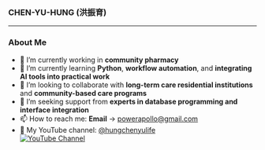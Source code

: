 ### CHEN-YU-HUNG (洪振育)

---

### About Me

- 🔭 I’m currently working in **community pharmacy**  
- 🌱 I’m currently learning **Python**, **workflow automation**, and **integrating AI tools into practical work**  
- 🤝 I’m looking to collaborate with **long-term care residential institutions** and **community-based care programs**  
- 🧠 I’m seeking support from **experts in database programming and interface integration**  
- 📫 How to reach me: **Email** → powerapollo@gmail.com  
- 🎥 My YouTube channel: [@hungchenyulife](https://www.youtube.com/@hungchenyulife)  
[![YouTube Channel](https://img.shields.io/badge/YouTube-hungchenyulife-red?logo=youtube)](https://www.youtube.com/@hungchenyulife)

